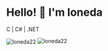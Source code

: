 <h1>Hello! 👋 I'm Ioneda</h1>
<p>C | C# | .NET</p>
<p><img align="center" src="https://github-readme-stats.vercel.app/api?username=Ioneda22&show_icons=true&locale=en" alt="Ioneda22" />
<img src="https://github-readme-stats.vercel.app/api/top-langs?username=Ioneda22&show_icons=true&locale=en&layout=compact" alt="Ioneda22" />
</p>
